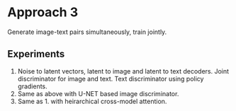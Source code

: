 # Approach 3
Generate image-text pairs simultaneously, train jointly.

## Experiments
1. Noise to latent vectors, latent to image and latent to text decoders. Joint discriminator for image and text. Text discriminator using policy gradients.
2. Same as above with U-NET based image discriminator.
3. Same as 1. with heirarchical cross-model attention.

